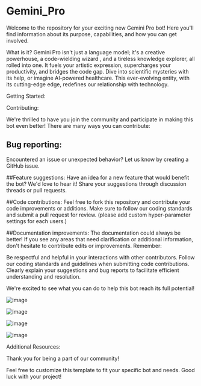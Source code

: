 # Gemini_Pro
Welcome to the repository for your exciting new Gemini Pro bot! Here you'll find information about its purpose, capabilities, and how you can get involved.

What is it?
Gemini Pro isn't just a language model; it's a creative powerhouse, a code-wielding wizard , and a tireless knowledge explorer, all rolled into one. It fuels your artistic expression, supercharges your productivity, and bridges the code gap. Dive into scientific mysteries with its help, or imagine AI-powered healthcare. This ever-evolving entity, with its cutting-edge edge, redefines our relationship with technology.

Getting Started:



Contributing:

We're thrilled to have you join the community and participate in making this bot even better! There are many ways you can contribute:

## Bug reporting:
Encountered an issue or unexpected behavior? Let us know by creating a GitHub issue.

##Feature suggestions:
Have an idea for a new feature that would benefit the bot? We'd love to hear it! Share your suggestions through discussion threads or pull requests.

##Code contributions: Feel free to fork this repository and contribute your code improvements or additions. Make sure to follow our coding standards and submit a pull request for review.
(please add custom hyper-parameter settings for each users.)

##Documentation improvements: 
The documentation could always be better! If you see any areas that need clarification or additional information, don't hesitate to contribute edits or improvements.
Remember:

Be respectful and helpful in your interactions with other contributors.
Follow our coding standards and guidelines when submitting code contributions.
Clearly explain your suggestions and bug reports to facilitate efficient understanding and resolution.

We're excited to see what you can do to help this bot reach its full potential!

![image](https://github.com/Jaskirat-singh04/Gemini_Pro/assets/83869412/bdf267b6-20f3-4371-a28e-36a18359a754)

![image](https://github.com/Jaskirat-singh04/Gemini_Pro/assets/83869412/7d9b5c00-7c1c-4ec2-9c3e-e782d2b2f157)

![image](https://github.com/Jaskirat-singh04/Gemini_Pro/assets/83869412/feba3047-6d7b-448b-8816-8ec8944658af)

![image](https://github.com/Jaskirat-singh04/Gemini_Pro/assets/83869412/29e77d34-eafb-42eb-a486-2faedce66001)



Additional Resources:

Thank you for being a part of our community!

Feel free to customize this template to fit your specific bot and needs. Good luck with your project!
